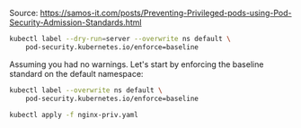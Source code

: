 Source: https://samos-it.com/posts/Preventing-Privileged-pods-using-Pod-Security-Admission-Standards.html

```sh
kubectl label --dry-run=server --overwrite ns default \
    pod-security.kubernetes.io/enforce=baseline
```

Assuming you had no warnings. Let's start by enforcing the baseline standard on the default namespace:

```sh
kubectl label --overwrite ns default \
    pod-security.kubernetes.io/enforce=baseline
```

```sh
kubectl apply -f nginx-priv.yaml
```
